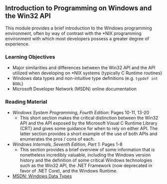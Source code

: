 ## Introduction to Programming on Windows and the Win32 API

This module provides a brief introduction to the Windows programming environment, often by way of contrast with the *NIX programming environment with which most developers possess a greater degree of experience. 

### Learning Objectives

- Major similarities and differences between the Win32 API and the API utilized when developing on *NIX systems (typically C Runtime routines)
- Windows data types and non-intuitive type definitions (e.g. `typdef int BOOL`)
- Microsoft Developer Network (MSDN) online documentation

### Reading Material

- _Windows System Programming, Fourth Edition_: Pages 10-11, 13-20
    - This short section makes the critical distinction between the Win32 API and the API exposed by the Microsoft Visual C Runtime Library (CRT) and gives some guidance for when to rely on either API. The latter section provides a short example of the use of both APIs and enumerates the pros / cons of each. 
- _Windows Internals, Seventh Edition, Part 1_: Pages 1-8
    - This section provides a brief overview of some information that is nonetheless incredibly valuable, including the Windows version history and the definition of some critical Windows technologies such as the Win32 API, the .NET Framework (now deprecated in favor of .NET Core), and the Windows Runtime.
- [MSDN: Windows Data Types](https://docs.microsoft.com/en-us/windows/win32/winprog/windows-data-types)
    